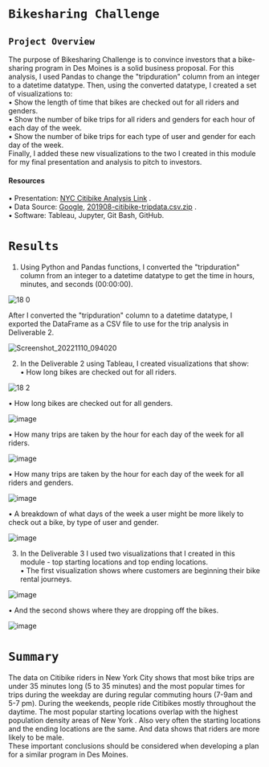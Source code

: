 # `Bikesharing Challenge`


 ## `Project Overview ` <br/>
The purpose of Bikesharing Challenge is  to convince investors that a bike-sharing program in Des Moines is a solid business proposal.
For this analysis, I used Pandas to change the "tripduration" column from an integer to a datetime datatype. Then, using the converted datatype, I created a set of visualizations to: <br/>
•	Show the length of time that bikes are checked out for all riders and genders. <br/>
•	Show the number of bike trips for all riders and genders for each hour of each day of the week. <br/>
•	Show the number of bike trips for each type of user and gender for each day of the week. <br/>
Finally, I added these new visualizations to the two I created in this module for my final presentation and analysis to pitch to investors. <br/>
#### Resources <br/>
• Presentation: [NYC Citibike Analysis Link](https://public.tableau.com/app/profile/valeriia.efremova/viz/NYCCitibikeanalysis_16681944837520/NYCCitibikeanalysis?publish=yes) . <br/>
• Data Source: [Google]( Google), [201908-citibike-tripdata.csv.zip](https://s3.amazonaws.com/tripdata/index.html) . <br/> 
•	Software: Tableau, Jupyter, Git Bash, GitHub. <br/>

# `Results`


1.	Using Python and Pandas functions, I converted the "tripduration" column from an integer to a datetime datatype to get the time in hours, minutes, and seconds (00:00:00). 


![18 0](https://user-images.githubusercontent.com/110998103/201121344-d6b34af1-ba29-481c-9691-bf4df62ec41c.png)

After I converted the "tripduration" column to a datetime datatype, I exported the DataFrame as a CSV file to use for the trip analysis in Deliverable 2.

![Screenshot_20221110_094020](https://user-images.githubusercontent.com/110998103/201121604-503c6772-b0be-41db-96fd-417ca12ff4e8.png)


2.	In the Deliverable 2 using Tableau, I  created visualizations that show: <br/>
•	How long bikes are checked out for all riders.

![18 2](https://user-images.githubusercontent.com/110998103/201143869-0772f914-b1a6-4845-91e7-ad49c7026ca3.png)


•	How long bikes are checked out for all genders.


![image](https://user-images.githubusercontent.com/110998103/201144129-d60cda83-0722-4803-bbfc-b630a0af589c.png)



•	How many trips are taken by the hour for each day of the week for all riders.


![image](https://user-images.githubusercontent.com/110998103/201371945-08bf137e-c1a0-4b2b-a13a-2d783f29c6e0.png)


• How many trips are taken by the hour for each day of the week for all riders and genders. <br/>


![image](https://user-images.githubusercontent.com/110998103/201374714-d8e69d5a-b4a2-4c0b-b51e-0143cff841fd.png)


•	A breakdown of what days of the week a user might be more likely to check out a bike, by type of user and gender. <br/>


![image](https://user-images.githubusercontent.com/110998103/201375513-1a1e8934-7c4f-410e-9f3e-68e5deb6dd3f.png)


3. In the Deliverable 3  I used two visualizations that I created in this module  -  top starting locations and  top ending locations. <br/>
• The first visualization shows where customers are beginning their bike rental journeys. 

![image](https://user-images.githubusercontent.com/110998103/201393675-d83044c7-3e84-4cdb-8a4e-2883e7174063.png)



• And the second shows where they are dropping off the bikes.

![image](https://user-images.githubusercontent.com/110998103/201393763-ef8c213f-32ff-419b-a7d9-7f7cdb5b9ee2.png)


# `Summary ` <br/>
The data on Citibike riders in New York City shows that most bike trips are under 35 minutes long (5 to 35 minutes) and the most popular times for trips during the weekday are during regular commuting hours (7-9am and 5-7 pm). During the weekends, people ride Citibikes mostly  throughout the daytime. The most popular starting locations overlap with the highest population density areas of New York . Also very often the starting locations and the ending locations are the same. And data shows that riders are more likely to be male. <br/>
These  important conclusions should be considered when developing a plan for a similar program in Des Moines.<br/>







